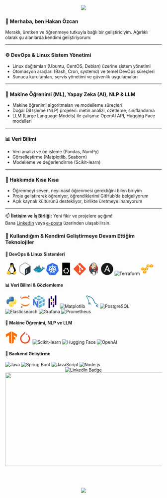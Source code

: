<div id="header" align="center">
  <img src="https://media2.giphy.com/media/v1.Y2lkPTc5MGI3NjExN2JwNHhjdzZiMWtxdmliNXc3cWx4NWpoYjh5dm93d3VnbXBjMzB0dSZlcD12MV9pbnRlcm5hbF9naWZfYnlfaWQmY3Q9Zw/IXnygGeB6LPPi/giphy.gif" width="200"/>
</div>


### 👋 Merhaba, ben Hakan Özcan

Meraklı, üretken ve öğrenmeye tutkuyla bağlı bir geliştiriciyim. Ağırlıklı olarak şu alanlarda kendimi geliştiriyorum:

---

### ⚙️ DevOps & Linux Sistem Yönetimi

- Linux dağıtımları (Ubuntu, CentOS, Debian) üzerine sistem yönetimi
- Otomasyon araçları (Bash, Cron, systemd) ve temel DevOps süreçleri
- Sunucu kurulumları, servis yönetimi ve güvenlik uygulamaları

---

### 🤖 Makine Öğrenimi (ML), Yapay Zeka (AI), NLP & LLM

- Makine öğrenimi algoritmaları ve modelleme süreçleri
- Doğal Dil İşleme (NLP) projeleri: metin analizi, özetleme, sınıflandırma
- LLM (Large Language Models) ile çalışma: OpenAI API, Hugging Face modelleri

---

### 📊 Veri Bilimi

- Veri analizi ve ön işleme (Pandas, NumPy)
- Görselleştirme (Matplotlib, Seaborn)
- Modelleme ve değerlendirme (Scikit-learn)

---

### 🎯 Hakkımda Kısa Kısa

- Öğrenmeyi seven, neyi nasıl öğrenmesi gerektiğini bilen biriyim  
- Proje geliştirerek öğreniyor, öğrendiklerimi GitHub’da belgeliyorum  
- Açık kaynak kültürünü destekliyor, birlikte üretmeye inanıyorum

---

📫 **İletişim ve İş Birliği:** Yeni fikir ve projelere açığım!  
Bana [LinkedIn](https://www.linkedin.com/in/ozcanhakan/) veya [e-posta](mailto:ozcanhakn@gmail.com) üzerinden ulaşabilirsin.


<h3>🚀 Kullandığım & Kendimi Geliştirmeye Devam Ettiğim Teknolojiler</h3>

<h4>🔧 DevOps & Linux Sistemleri</h4>
<div align="left">
  <img src="https://github.com/devicons/devicon/blob/master/icons/linux/linux-original.svg" title="Linux" alt="Linux" width="40" height="40"/>
  <img src="https://github.com/devicons/devicon/blob/master/icons/bash/bash-original.svg" title="Bash" alt="Bash" width="40" height="40"/>
  <img src="https://github.com/devicons/devicon/blob/master/icons/docker/docker-original.svg" title="Docker" alt="Docker" width="40" height="40"/>
  <img src="https://github.com/devicons/devicon/blob/master/icons/kubernetes/kubernetes-plain.svg" title="Kubernetes" alt="Kubernetes" width="40" height="40"/>
  <img src="https://github.com/devicons/devicon/blob/master/icons/ubuntu/ubuntu-plain.svg" title="Ubuntu" alt="Ubuntu" width="40" height="40"/>
  <img src="https://github.com/devicons/devicon/blob/master/icons/git/git-original.svg" title="Git" alt="Git" width="40" height="40"/>
  <img src="https://raw.githubusercontent.com/devicons/devicon/master/icons/jenkins/jenkins-original.svg" title="Jenkins" alt="Jenkins" width="40" height="40"/>
  <img src="https://raw.githubusercontent.com/devicons/devicon/master/icons/ansible/ansible-original.svg" title="Ansible" alt="Ansible" width="40" height="40"/>
  <img src="https://cdn.jsdelivr.net/gh/devicons/devicon/icons/terraform/terraform-original.svg" title="Terraform" alt="Terraform" width="40" height="40"/>
  <img src="https://raw.githubusercontent.com/devicons/devicon/master/icons/amazonwebservices/amazonwebservices-original.svg" title="AWS" alt="AWS" width="40" height="40"/>
</div>

<h4>📊 Veri Bilimi & Gözlemleme</h4>
<div align="left">
  <img src="https://github.com/devicons/devicon/blob/master/icons/python/python-original.svg" title="Python" alt="Python" width="40" height="40"/>
  <img src="https://github.com/devicons/devicon/blob/master/icons/jupyter/jupyter-original.svg" title="Jupyter" alt="Jupyter" width="40" height="40"/>
  <img src="https://github.com/devicons/devicon/blob/master/icons/numpy/numpy-original.svg" title="NumPy" alt="NumPy" width="40" height="40"/>
  <img src="https://github.com/devicons/devicon/blob/master/icons/pandas/pandas-original.svg" title="Pandas" alt="Pandas" width="40" height="40"/>
  <img src="https://cdn.jsdelivr.net/gh/devicons/devicon/icons/matplotlib/matplotlib-original.svg" title="Matplotlib" alt="Matplotlib" width="40" height="40"/>
  <img src="https://raw.githubusercontent.com/devicons/devicon/master/icons/mysql/mysql-original.svg" title="MySQL" alt="MySQL" width="40" height="40"/>
  <img src="https://cdn.jsdelivr.net/gh/devicons/devicon/icons/postgresql/postgresql-original.svg" title="PostgreSQL" alt="PostgreSQL" width="40" height="40"/>
  <img src="https://cdn.jsdelivr.net/gh/devicons/devicon/icons/elasticsearch/elasticsearch-original.svg" title="ELK Stack" alt="Elasticsearch" width="40" height="40"/>
  <img src="https://cdn.jsdelivr.net/gh/devicons/devicon/icons/grafana/grafana-original.svg" title="Grafana" alt="Grafana" width="40" height="40"/>
  <img src="https://cdn.jsdelivr.net/gh/devicons/devicon/icons/prometheus/prometheus-original.svg" title="Prometheus" alt="Prometheus" width="40" height="40"/>
</div>

<h4>🧠 Makine Öğrenimi, NLP ve LLM</h4>
<div align="left">
  <img src="https://github.com/devicons/devicon/blob/master/icons/tensorflow/tensorflow-original.svg" title="TensorFlow" alt="TensorFlow" width="40" height="40"/>
  <img src="https://github.com/devicons/devicon/blob/master/icons/pytorch/pytorch-original.svg" title="PyTorch" alt="PyTorch" width="40" height="40"/>
  <img src="https://cdn.jsdelivr.net/gh/devicons/devicon/icons/scikit-learn/scikit-learn-original.svg" title="Scikit-learn" alt="Scikit-learn" width="40" height="40"/>
  <img src="https://cdn.jsdelivr.net/gh/devicons/devicon/icons/huggingface/huggingface-original.svg" title="Hugging Face" alt="Hugging Face" width="40" height="40"/>
  <img src="https://cdn.jsdelivr.net/gh/devicons/devicon/icons/openai/openai-original.svg" title="OpenAI" alt="OpenAI" width="40" height="40"/>
</div>

<h4>🌱 Backend Geliştirme</h4>
<div align="left">
  <img src="https://cdn.jsdelivr.net/gh/devicons/devicon/icons/java/java-original.svg" title="Java" alt="Java" width="40" height="40"/>
  <img src="https://cdn.jsdelivr.net/gh/devicons/devicon/icons/spring/spring-original.svg" title="Spring Boot" alt="Spring Boot" width="40" height="40"/>
  <img src="https://cdn.jsdelivr.net/gh/devicons/devicon/icons/javascript/javascript-original.svg" title="JavaScript" alt="JavaScript" width="40" height="40"/>
  <img src="https://cdn.jsdelivr.net/gh/devicons/devicon/icons/nodejs/nodejs-original.svg" title="Node.js" alt="Node.js" width="40" height="40"/>
</div>



<div id="badges" align="center">
  <a href="https://www.linkedin.com/in/ozcanhakan/">
    <img src="https://img.shields.io/badge/LinkedIn-blue?style=for-the-badge&logo=linkedin&logoColor=white" alt="LinkedIn Badge"/>
  </a>
</div>

<div align="center">
  <img src="https://media4.giphy.com/media/v1.Y2lkPTc5MGI3NjExM2x4bG1obXYzMWd5MXVsbmk4aG12MGt3cHNqdXYzemQ5NmY2NjRndCZlcD12MV9pbnRlcm5hbF9naWZfYnlfaWQmY3Q9Zw/3jpFpZ9DwGK7V34P4x/giphy.gif" width="600" height="300"/>
</div>

<div align="center">
  <img src="https://komarev.com/ghpvc/?username=ozcanhakn&style=flat-square&color=blue" alt=""/>
</div>

<h1 align="center">
  <img src="https://media.giphy.com/media/hvRJCLFzcasrR4ia7z/giphy.gif" width="30px"/>
</h1>

